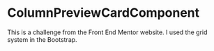 # ColumnPreviewCardComponent
This is a challenge from the Front End Mentor website. I used the grid system in the Bootstrap.
